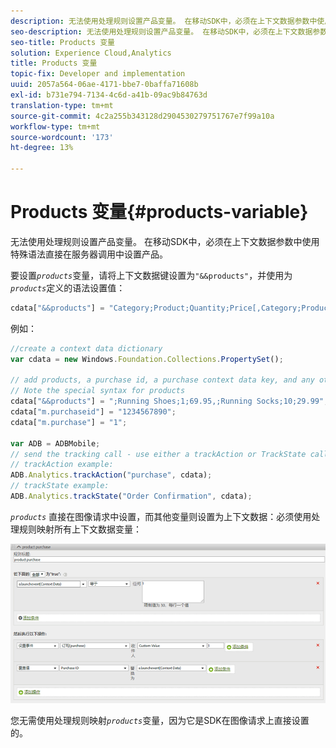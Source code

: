 ```yaml
---
description: 无法使用处理规则设置产品变量。 在移动SDK中，必须在上下文数据参数中使用特殊语法直接在服务器调用中设置产品。
seo-description: 无法使用处理规则设置产品变量。 在移动SDK中，必须在上下文数据参数中使用特殊语法直接在服务器调用中设置产品。
seo-title: Products 变量
solution: Experience Cloud,Analytics
title: Products 变量
topic-fix: Developer and implementation
uuid: 2057a564-06ae-4171-bbe7-0baffa71608b
exl-id: b731e794-7134-4c6d-a41b-09ac9b84763d
translation-type: tm+mt
source-git-commit: 4c2a255b343128d2904530279751767e7f99a10a
workflow-type: tm+mt
source-wordcount: '173'
ht-degree: 13%

---
```


# Products 变量{#products-variable}

无法使用处理规则设置产品变量。 在移动SDK中，必须在上下文数据参数中使用特殊语法直接在服务器调用中设置产品。

要设置&#x200B;*`products`*&#x200B;变量，请将上下文数据键设置为`"&&products"`，并使用为&#x200B;*`products`*&#x200B;定义的语法设置值：

```js
cdata["&&products"] = "Category;Product;Quantity;Price[,Category;Product;Quantity;Price]";
```

例如：

```js
//create a context data dictionary 
var cdata = new Windows.Foundation.Collections.PropertySet(); 
 
// add products, a purchase id, a purchase context data key, and any other data you want to collect. 
// Note the special syntax for products 
cdata["&&products"] = ";Running Shoes;1;69.95,;Running Socks;10;29.99"; 
cdata["m.purchaseid"] = "1234567890"; 
cdata["m.purchase"] = "1"; 
 
var ADB = ADBMobile; 
// send the tracking call - use either a trackAction or TrackState call. 
// trackAction example: 
ADB.Analytics.trackAction("purchase", cdata); 
// trackState example: 
ADB.Analytics.trackState("Order Confirmation", cdata);
```

*`products`* 直接在图像请求中设置，而其他变量则设置为上下文数据：必须使用处理规则映射所有上下文数据变量：

![](assets/products-procrules.png)

您无需使用处理规则映射&#x200B;*`products`*&#x200B;变量，因为它是SDK在图像请求上直接设置的。
